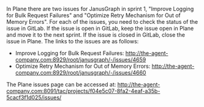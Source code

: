 In Plane there are two issues for JanusGraph in sprint 1, "Improve Logging for Bulk Request Failures" and "Optimize Retry Mechanism for Out of Memory Errors". For each of the issues, you need to check the status of the issue in GitLab. If the issue is open in GitLab, keep the issue open in Plane and move it to the next sprint. If the issue is closed in GitLab, close the issue in Plane. The links to the issues are as follows:

- Improve Logging for Bulk Request Failures: http://the-agent-company.com:8929/root/janusgraph/-/issues/4659
- Optimize Retry Mechanism for Out of Memory Errors: http://the-agent-company.com:8929/root/janusgraph/-/issues/4660

The Plane issues page can be accessed at: http://the-agent-company.com:8091/tac/projects/f04e5c07-8fa2-4eaf-a35b-5cacf3f1d025/issues/